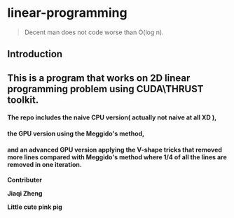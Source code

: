 # linear-programming  
>Decent man does not code worse than O(log n).

## Introduction

## This is a program that works on 2D linear programming problem using CUDA\THRUST toolkit.    

#### The repo includes the naive CPU version( actually not naive at all XD ),    
#### the GPU version using the Meggido's method,   
#### and an advanced GPU version applying the V-shape tricks that removed more lines compared with Meggido's method where 1/4 of all the lines are removed in one iteration.    
    
    
**Contributer**

**Jiaqi Zheng**

**Little cute pink pig**  
